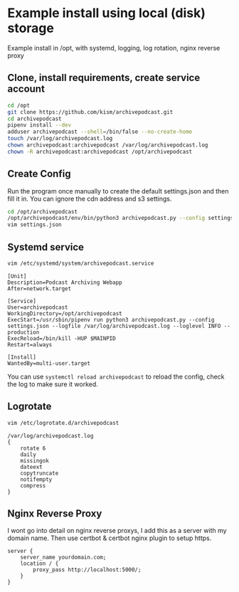 
# Example install using local (disk) storage

Example install in /opt, with systemd, logging, log rotation, nginx reverse proxy

## Clone, install requirements, create service account

```bash
cd /opt
git clone https://github.com/kism/archivepodcast.git
cd archivepodcast
pipenv install --dev
adduser archivepodcast --shell=/bin/false --no-create-home
touch /var/log/archivepodcast.log
chown archivepodcast:archivepodcast /var/log/archivepodcast.log
chown -R archivepodcast:archivepodcast /opt/archivepodcast
```

## Create Config

Run the program once manually to create the default settings.json and then fill it in. You can ignore the cdn address and s3 settings.

```bash
cd /opt/archivepodcast
/opt/archivepodcast/env/bin/python3 archivepodcast.py --config settings.json
vim settings.json
```

## Systemd service

```bash
vim /etc/systemd/system/archivepodcast.service
```

```text
[Unit]
Description=Podcast Archiving Webapp
After=network.target

[Service]
User=archivepodcast
WorkingDirectory=/opt/archivepodcast
ExecStart=/usr/sbin/pipenv run python3 archivepodcast.py --config settings.json --logfile /var/log/archivepodcast.log --loglevel INFO --production
ExecReload=/bin/kill -HUP $MAINPID
Restart=always

[Install]
WantedBy=multi-user.target
```

You can use `systemctl reload archivepodcast` to reload the config, check the log to make sure it worked.

## Logrotate

```bash
vim /etc/logrotate.d/archivepodcast
```

```text
/var/log/archivepodcast.log
{
    rotate 6
    daily
    missingok
    dateext
    copytruncate
    notifempty
    compress
}
```

## Nginx Reverse Proxy

I wont go into detail on nginx reverse proxys, I add this as a server with my domain name. Then use certbot & certbot nginx plugin to setup https.

```text
server {
    server_name yourdomain.com;
    location / {
        proxy_pass http://localhost:5000/;
    }
}
```
